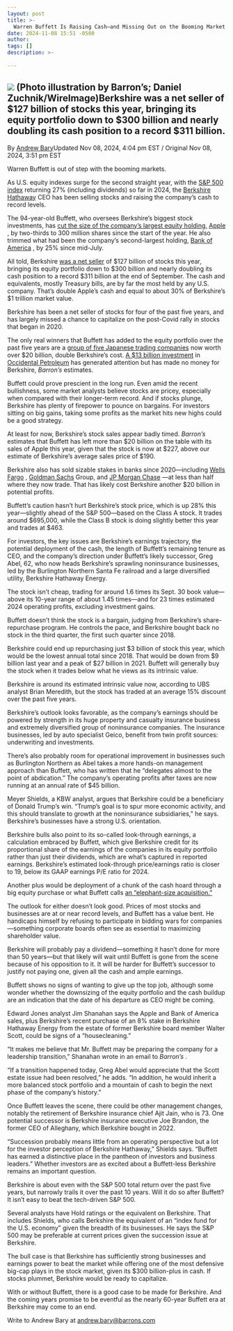 ```yaml
---
layout: post
title: >-
  Warren Buffett Is Raising Cash—and Missing Out on the Booming Market
date: 2024-11-08 15:51 -0500
author: 
tags: []
description: >-
  
---
```

![](https://images.barrons.com/im-27503720?width=940&height=626) (Photo illustration by Barron’s; Daniel Zuchnik/WireImage)Berkshire was a net seller of \$127 billion of stocks this year, bringing its equity portfolio down to \$300 billion and nearly doubling its cash position to a record \$311 billion.
-------------------------------------------------------------------------------------------------------------------------------------------------------------------------------------

By [Andrew Bary](https://www.barrons.com/authors/andrew-bary?mod=article_byline)Updated Nov 08, 2024, 4:04 pm EST / Original Nov 08, 2024, 3:51 pm EST

Warren Buffett is out of step with the booming markets.

As U.S. equity indexes surge for the second straight year, with the [S&P 500 index](/market-data/indexes/spx?mod=article_chiclet) returning 27% (including dividends) so far in 2024, the [Berkshire Hathaway](/market-data/stocks/brk.b?mod=article_chiclet) CEO has been selling stocks and raising the company’s cash to record levels.

The 94-year-old Buffett, who oversees Berkshire’s biggest stock investments, has [cut the size of the company’s largest equity holding,](https://www.barrons.com/articles/apple-stock-warren-buffett-berkshire-hathaway-957a00c2?mod=article_inline) [Apple](/market-data/stocks/aapl?mod=article_chiclet) , by two-thirds to 300 million shares since the start of the year. He also trimmed what had been the company’s second-largest holding, [Bank of America](/market-data/stocks/bac?mod=article_chiclet) , by 25% since mid-July.

All told, Berkshire [was a net seller](https://www.barrons.com/articles/warren-buffett-berkshire-earnings-apple-stock-0f031492?mod=article_inline) of \$127 billion of stocks this year, bringing its equity portfolio down to \$300 billion and nearly doubling its cash position to a record \$311 billion at the end of September. The cash and equivalents, mostly Treasury bills, are by far the most held by any U.S. company. That’s double Apple’s cash and equal to about 30% of Berkshire’s \$1 trillion market value.

Berkshire has been a net seller of stocks for four of the past five years, and has largely missed a chance to capitalize on the post-Covid rally in stocks that began in 2020.

The only real winners that Buffett has added to the equity portfolio over the past five years are a [group of five Japanese trading companies](https://www.barrons.com/articles/berkshire-raises-its-stakes-in-5-japanese-trading-firms-to-8-5-188e0d15?mod=article_inline) now worth over \$20 billion, double Berkshire’s cost. [A \$13 billion investment](https://www.barrons.com/articles/berkshire-hathaway-occidental-petroleum-losses-c796291a?mod=article_inline) in [Occidental Petroleum](/market-data/stocks/oxy?mod=article_chiclet) has generated attention but has made no money for Berkshire, *Barron’s* estimates.

Buffett could prove prescient in the long run. Even amid the recent bullishness, some market analysts believe stocks are pricey, especially when compared with their longer-term record. And if stocks plunge, Berkshire has plenty of firepower to pounce on bargains. For investors sitting on big gains, taking some profits as the market hits new highs could be a good strategy.

At least for now, Berkshire’s stock sales appear badly timed. *Barron’s* estimates that Buffett has left more than \$20 billion on the table with its sales of Apple this year, given that the stock is now at \$227, above our estimate of Berkshire’s average sales price of \$190.

Berkshire also has sold sizable stakes in banks since 2020—including [Wells Fargo](/market-data/stocks/wfc?mod=article_chiclet) , [Goldman Sachs](/market-data/stocks/gs?mod=article_chiclet) Group, and [JP Morgan Chase](/market-data/stocks/jpm?mod=article_chiclet) —at less than half where they now trade. That has likely cost Berkshire another \$20 billion in potential profits.

Buffett’s caution hasn’t hurt Berkshire’s stock price, which is up 28% this year—slightly ahead of the S&P 500—based on the Class A stock. It trades around \$695,000, while the Class B stock is doing slightly better this year and trades at \$463.

For investors, the key issues are Berkshire’s earnings trajectory, the potential deployment of the cash, the length of Buffett’s remaining tenure as CEO, and the company’s direction under Buffett’s likely successor, Greg Abel, 62, who now heads Berkshire’s sprawling noninsurance businesses, led by the Burlington Northern Santa Fe railroad and a large diversified utility, Berkshire Hathaway Energy.

The stock isn’t cheap, trading for around 1.6 times its Sept. 30 book value—above its 10-year range of about 1.45 times—and for 23 times estimated 2024 operating profits, excluding investment gains.

Buffett doesn’t think the stock is a bargain, judging from Berkshire’s share-repurchase program. He controls the pace, and Berkshire bought back no stock in the third quarter, the first such quarter since 2018.

Berkshire could end up repurchasing just \$3 billion of stock this year, which would be the lowest annual total since 2018. That would be down from \$9 billion last year and a peak of \$27 billion in 2021. Buffett will generally buy the stock when it trades below what he views as its intrinsic value.

Berkshire is around its estimated intrinsic value now, according to UBS analyst Brian Meredith, but the stock has traded at an average 15% discount over the past five years.

Berkshire’s outlook looks favorable, as the company’s earnings should be powered by strength in its huge property and casualty insurance business and extremely diversified group of noninsurance companies. The insurance businesses, led by auto specialist Geico, benefit from twin profit sources: underwriting and investments.

There’s also probably room for operational improvement in businesses such as Burlington Northern as Abel takes a more hands-on management approach than Buffett, who has written that he “delegates almost to the point of abdication.” The company’s operating profits after taxes are now running at an annual rate of \$45 billion.

Meyer Shields, a KBW analyst, argues that Berkshire could be a beneficiary of Donald Trump’s win. “Trump’s goal is to spur more economic activity, and this should translate to growth at the noninsurance subsidiaries,” he says. Berkshire’s businesses have a strong U.S. orientation.

Berkshire bulls also point to its so-called look-through earnings, a calculation embraced by Buffett, which give Berkshire credit for its proportional share of the earnings of the companies in its equity portfolio rather than just their dividends, which are what’s captured in reported earnings. Berkshire’s estimated look-through price/earnings ratio is closer to 19, below its GAAP earnings P/E ratio for 2024.

Another plus would be deployment of a chunk of the cash hoard through a big equity purchase or what Buffett calls [an “elephant-size acquisition.”](https://www.barrons.com/articles/warren-buffetts-berkshire-hathaway-flaws-exposed-by-failed-buyout-for-tech-data-51575305940?mod=article_inline)

The outlook for either doesn’t look good. Prices of most stocks and businesses are at or near record levels, and Buffett has a value bent. He handicaps himself by refusing to participate in bidding wars for companies—something corporate boards often see as essential to maximizing shareholder value.

Berkshire will probably pay a dividend—something it hasn’t done for more than 50 years—but that likely will wait until Buffett is gone from the scene because of his opposition to it. It will be harder for Buffett’s successor to justify not paying one, given all the cash and ample earnings.

Buffett shows no signs of wanting to give up the top job, although some wonder whether the downsizing of the equity portfolio and the cash buildup are an indication that the date of his departure as CEO might be coming.

Edward Jones analyst Jim Shanahan says the Apple and Bank of America sales, plus Berkshire’s recent purchase of an 8% stake in Berkshire Hathaway Energy from the estate of former Berkshire board member Walter Scott, could be signs of a “housecleaning.”

“It makes me believe that Mr. Buffett may be preparing the company for a leadership transition,” Shanahan wrote in an email to *Barron’s* .

“If a transition happened today, Greg Abel would appreciate that the Scott estate issue had been resolved,” he adds. “In addition, he would inherit a more balanced stock portfolio and a mountain of cash to begin the next phase of the company’s history.”

Once Buffett leaves the scene, there could be other management changes, notably the retirement of Berkshire insurance chief Ajit Jain, who is 73. One potential successor is Berkshire insurance executive Joe Brandon, the former CEO of Alleghany, which Berkshire bought in 2022.

“Succession probably means little from an operating perspective but a lot for the investor perception of Berkshire Hathaway,” Shields says. “Buffett has earned a distinctive place in the pantheon of investors and business leaders.” Whether investors are as excited about a Buffett-less Berkshire remains an important question.

Berkshire is about even with the S&P 500 total return over the past five years, but narrowly trails it over the past 10 years. Will it do so after Buffett? It isn’t easy to beat the tech-driven S&P 500.

Several analysts have Hold ratings or the equivalent on Berkshire. That includes Shields, who calls Berkshire the equivalent of an “index fund for the U.S. economy” given the breadth of its businesses. He says the S&P 500 may be preferable at current prices given the succession issue at Berkshire.

The bull case is that Berkshire has sufficiently strong businesses and earnings power to beat the market while offering one of the most defensive big-cap plays in the stock market, given its \$300 billion-plus in cash. If stocks plummet, Berkshire would be ready to capitalize.

With or without Buffett, there is a good case to be made for Berkshire. And the coming years promise to be eventful as the nearly 60-year Buffett era at Berkshire may come to an end.

Write to Andrew Bary at [andrew.bary@barrons.com](mailto:andrew.bary@barrons.com)

